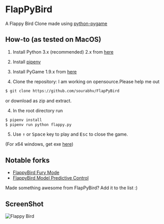 FlapPyBird
===============

A Flappy Bird Clone made using [python-pygame][pygame]

How-to (as tested on MacOS)
---------------------------

1. Install Python 3.x (recommended) 2.x from [here](https://www.python.org/download/releases/)

2. Install [pipenv]

2. Install PyGame 1.9.x from [here](http://www.pygame.org/download.shtml)

3. Clone the repository:
I am working on opensource.Please help me out
```bash
$ git clone https://github.com/sourabhv/FlapPyBird
```

or download as zip and extract.

4. In the root directory run

```bash
$ pipenv install
$ pipenv run python flappy.py
```

5. Use <kbd>&uarr;</kbd> or <kbd>Space</kbd> key to play and <kbd>Esc</kbd> to close the game.

(For x64 windows, get exe [here](http://www.lfd.uci.edu/~gohlke/pythonlibs/#pygame))

Notable forks
-------------

- [FlappyBird Fury Mode](https://github.com/Cc618/FlapPyBird)
- [FlappyBird Model Predictive Control](https://github.com/philzook58/FlapPyBird-MPC)

Made something awesome from FlapPyBird? Add it to the list :)


ScreenShot
----------

![Flappy Bird](screenshot1.png)

[pygame]: http://www.pygame.org
[pipenv]: https://pipenv.readthedocs.io/en/latest/
